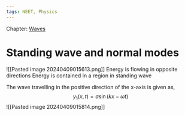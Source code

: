 ```yaml
---
tags: NEET, Physics
---
```

Chapter: [Waves](Waves.md)
# Standing wave and normal modes
![[Pasted image 20240409015613.png]]
Energy is flowing in opposite directions
Energy is contained in a region in standing wave

The wave travelling in the positive direction of the x-axis is given as,
$$
y_{1}(x,t) = a \sin(kx-\omega t)
$$
![[Pasted image 20240409015814.png]]